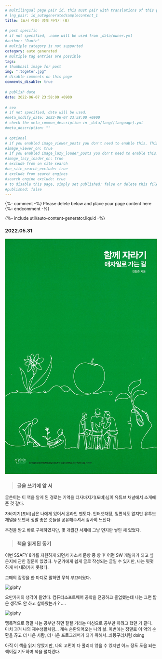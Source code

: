 ```yaml
---
# multilingual page pair id, this must pair with translations of this page. (This name must be unique)
# lng_pair: id_autogeneratedsamplecontent_1
title: (도서 리뷰) 함께 자라기 (0)

# post specific
# if not specified, .name will be used from _data/owner.yml
#author: "Dante"
# multiple category is not supported
category: auto generated
# multiple tag entries are possible
tags:
# thumbnail image for post
img: ":togeter.jpg"
# disable comments on this page
comments_disable: true

# publish date
date: 2022-06-07 23:58:00 +0900

# seo
# if not specified, date will be used.
#meta_modify_date: 2022-06-07 23:58:00 +0900
# check the meta_common_description in _data/lang/[language].yml
#meta_description: ""

# optional
# if you enabled image_viewer_posts you don't need to enable this. This is only if image_viewer_posts = false
#image_viewer_on: true
# if you enabled image_lazy_loader_posts you don't need to enable this. This is only if image_lazy_loader_posts = false
#image_lazy_loader_on: true
# exclude from on site search
#on_site_search_exclude: true
# exclude from search engines
#search_engine_exclude: true
# to disable this page, simply set published: false or delete this file
#published: false
---
```

{%- comment -%} Please delete below and place your page content here {%- endcomment -%}

{%- include util/auto-content-generator.liquid -%}

<!-- outline-start -->

### 2022.05.31

![](../assets/img/posts/grow_together_cover.jpg)

> ### 글을 쓰기에 앞 서

글쓴이는 이 책을 알게 된 경로는 기억을 더자바지기(포비)님이 유튜브 채널에서 소개해준 것 같다.

자바지기(포비)님은 나에게 있어서 온라인 멘토다. 인터넷채팅, 일면식도 없지만 유투브 채널을 보면서 정말 좋은 것들을 공유해주셔서 감사히 느낀다.

추천을 받고 바로 구매하였지만, 몇 개월간 서재에 그냥 먼지만 쌓인 채 있었다.

> ### 책을 읽게된 동기

이번 SSAFY 8기를 지원하게 되면서 자소서 문항 중 향 후 어떤 SW 개발자가 되고 싶은지에 관한 질문이 있었다.
누군가에게 쉽게 글로 작성되는 글일 수 있지만, 나는 떳떳하게 써 내려가지 못했다.

그때의 감정을 한 마디로 말하면 무척 부끄러웠다.

![giphy](https://user-images.githubusercontent.com/56623911/172419544-4cd74950-1926-409f-a421-15590afde3f8.gif)


오만가지의 생각이 들었다. 컴퓨터소프트웨어 공학을 전공하고 졸업했는데 나는 그런 짧은 생각도 안 하고 살아왔는가 ? ….

![giphy](https://user-images.githubusercontent.com/56623911/172419818-278eab8e-bde3-489f-93a3-dfb37dd08181.gif)

맹목적으로 정말 나는 공부만 하면 잘될 거라는 미신으로 공부만 하려고 했던 거 같다.  마치 과거 나의 재수생활처럼…  계속 순환되어오는 나의 삶.  이번에는 정말로 이 악의 순환을 끊고 더 나은 사람, 더 나은 프로그래머가 되기 위해서..쇠똥구리처럼 doing

아직 이 책을 읽지 않았지만, 나의 고민이 다 풀리지 않을 수 있지만 어느 정도 도움 되는 책이길 기도하며 책을 펼치겠다.


<!-- outline-end -->
